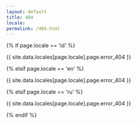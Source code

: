 ```yaml
---
layout: default
title: 404
locale: 
permalink: /404.html
---
```


{% if page.locale == 'id' %}
<p>{{ site.data.locales[page.locale].page.error_404 }}</p>
 {% elsif page.locale == 'en' %}
<p>{{ site.data.locales[page.locale].page.error_404 }}</p>
 {% elsif page.locale == 'ru' %}
<p>{{ site.data.locales[page.locale].page.error_404 }}</p>
{% endif %}

